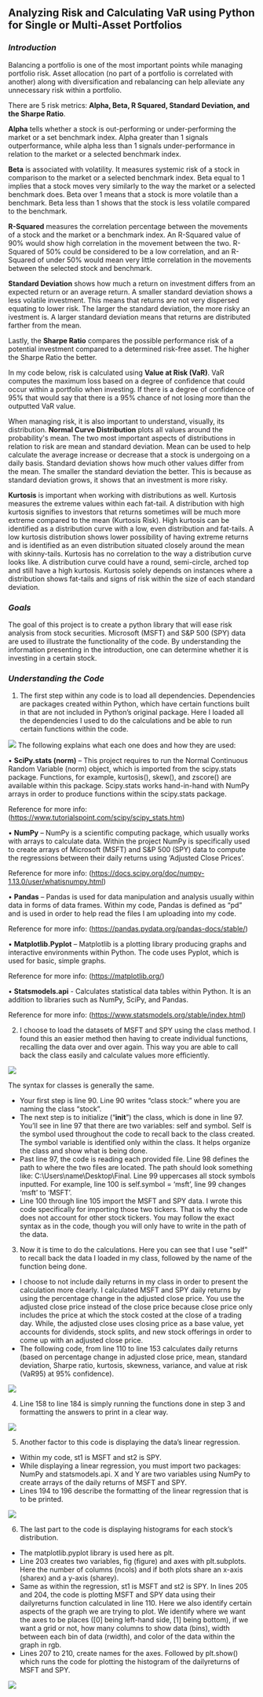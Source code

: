 <h2> <b>Analyzing Risk and Calculating VaR using Python for Single or Multi-Asset Portfolios</b> </h2>

<h3> <i>Introduction</i> </h3>

Balancing a portfolio is one of the most important points while managing portfolio risk. Asset allocation (no part of a portfolio is correlated with another) along with diversification and rebalancing can help alleviate any unnecessary risk within a portfolio. 

There are 5 risk metrics: **Alpha, Beta, R Squared, Standard Deviation, and the Sharpe Ratio**.

**Alpha** tells whether a stock is out-performing or under-performing the market or a set benchmark index. Alpha greater than 1 signals outperformance, while alpha less than 1 signals under-performance in relation to the market or a selected benchmark index.

**Beta** is associated with volatility. It measures systemic risk of a stock in comparison to the market or a selected benchmark index. Beta equal to 1 implies that a stock moves very similarly to the way the market or a selected benchmark does. Beta over 1 means that a stock is more volatile than a benchmark. Beta less than 1 shows that the stock is less volatile compared to the benchmark.

**R-Squared** measures the correlation percentage between the movements of a stock and the market or a benchmark index. An R-Squared value of 90% would show high correlation in the movement between the two. R-Squared of 50% could be considered to be a low correlation, and an R-Squared of under 50% would mean very little correlation in the movements between the selected stock and benchmark.

**Standard Deviation** shows how much a return on investment differs from an expected return or an average return. A smaller standard deviation shows a less volatile investment. This means that returns are not very dispersed equating to lower risk. The larger the standard deviation, the more risky an ivestment is. A larger standard deviation means that returns are distributed farther from the mean.

Lastly, the **Sharpe Ratio** compares the possible performance risk of a potential investment compared to a determined risk-free asset. The higher the Sharpe Ratio the better. 

In my code below, risk is calculated using **Value at Risk (VaR)**. VaR computes the maximum loss based on a degree of confidence that could occur within a portfolio when investing. If there is a degree of confidence of 95% that would say that there is a 95% chance of not losing more than the outputted VaR value.

When managing risk, it is also important to understand, visually, its distribution. **Normal Curve Distribution** plots all values around the probability's mean. The two most important aspects of distributions in relation to risk are mean and standard deviation. Mean can be used to help calculate the average increase or decrease that a stock is undergoing on a daily basis. Standard deviation shows how much other values differ from the mean. The smaller the standard deviation the better. This is because as standard deviation grows, it shows that an investment is more risky.

**Kurtosis** is important when working with distributions as well. Kurtosis measures the extreme values within each fat-tail. A distribution with high kurtosis signifies to investors that returns sometimes will be much more extreme compared to the mean (Kurtosis Risk). High kurtosis can be identified as a distribution curve with a low, even distribution and fat-tails. A low kurtosis distribution shows lower possibility of having extreme returns and is identified as an even distribution situated closely around the mean with skinny-tails. Kurtosis has no correlation to the way a distribution curve looks like. A distribution curve could have a round, semi-circle, arched top and still have a high kurtosis. Kurtosis solely depends on instances where a distribution shows fat-tails and signs of risk within the size of each standard deviation.



<h3> <i>Goals</i> </h3>

The goal of this project is to create a python library that will ease risk analysis from stock securities. Microsoft (MSFT) and S&P 500 (SPY) data are used to illustrate the functionality of the code. By understanding the information presenting in the introduction, one can determine whether it is investing in a certain stock.



<h3> <i>Understanding the Code</i> </h3>

1.	The first step within any code is to load all dependencies. Dependencies are packages created within Python, which have certain functions built in that are not included in Python’s original package.
Here I loaded all the dependencies I used to do the calculations and be able to run certain functions within the code.

<img src="Images/var1.png">
The following explains what each one does and how they are used:

•	**SciPy.stats (norm)** – This project requires to run the Normal Continuous Random Variable (norm) object, which is imported from the scipy.stats package. Functions, for example, kurtosis(), skew(), and zscore() are available within this package. Scipy.stats works hand-in-hand with NumPy arrays in order to produce functions within the scipy.stats package.  

Reference for more info:
(https://www.tutorialspoint.com/scipy/scipy_stats.htm)

•	**NumPy** – NumPy is a scientific computing package, which usually works with arrays to calculate data. Within the project NumPy is specifically used to create arrays of Microsoft (MSFT) and S&P 500 (SPY) data to compute the regressions between their daily returns using ‘Adjusted Close Prices’.

Reference for more info: 
(https://docs.scipy.org/doc/numpy-1.13.0/user/whatisnumpy.html)

•	**Pandas** – Pandas is used for data manipulation and analysis usually within data in forms of data frames. Within my code, Pandas is defined as “pd” and is used in order to help read the files I am uploading into my code.

Reference for more info:
(https://pandas.pydata.org/pandas-docs/stable/) 

•	**Matplotlib.Pyplot** – Matplotlib is a plotting library producing graphs and interactive environments within Python. The code uses Pyplot, which is used for basic, simple graphs.

Reference for more info:
(https://matplotlib.org/)

•	**Statsmodels.api** - Calculates statistical data tables within Python. It is an addition to libraries such as NumPy, SciPy, and Pandas.

Reference for more info:
(https://www.statsmodels.org/stable/index.html)

2.	I choose to load the datasets of MSFT and SPY using the class method. I found this an easier method then having to create individual functions, recalling the data over and over again. This way you are able to call back the class easily and calculate values more efficiently. 

<img src="Images/var2.png">

The syntax for classes is generally the same. 
- Your first step is line 90. Line 90 writes “class stock:” where you are naming the class “stock”.
- The next step is to initialize (“__init__”) the class, which is done in line 97. You’ll see in line 97 that there are two variables: self and symbol. Self is the symbol used throughout the code to recall back to the class created. The symbol variable is identified only within the class. It helps organize the class and show what is being done.
- Past line 97, the code is reading each provided file. Line 98 defines the path to where the two files are located. The path should look something like: C:\Users\name\Desktop\Final. Line 99 uppercases all stock symbols inputted. For example, line 100 is self.symbol = ‘msft’, line 99 changes ‘msft’ to ‘MSFT’.
- Line 100 through line 105 import the MSFT and SPY data. I wrote this code specifically for importing those two tickers. That is why the code does not account for other stock tickers. You may follow the exact syntax as in the code, though you will only have to write in the path of the data.

3. Now it is time to do the calculations. Here you can see that I use "self" to recall back the data I loaded in my class, followed by the name of the function being done.
- I choose to not include daily returns in my class in order to present the calculation more clearly. I calculated MSFT and SPY daily returns by using the percentage change in the adjusted close price. You use the adjusted close price instead of the close price because close price only includes the price at which the stock costed at the close of a trading day. While, the adjusted close uses closing price as a base value, yet accounts for dividends, stock splits, and new stock offerings in order to come up with an adjusted close price.
- The following code, from line 110 to line 153 calculates daily returns (based on percentage change in adjusted close price, mean, standard deviation, Sharpe ratio, kurtosis, skewness, variance, and value at risk (VaR95) at 95% confidence).

<img src="Images/var3.png">

4. Line 158 to line 184 is simply running the functions done in step 3 and formatting the answers to print in a clear way.

<img src="Images/var4.png">

5. Another factor to this code is displaying the data’s linear regression.
- Within my code, st1 is MSFT and st2 is SPY.
- While displaying a linear regression, you must import two packages: NumPy and statsmodels.api. X and Y are two variables using NumPy to create arrays of the daily returns of MSFT and SPY.
- Lines 194 to 196 describe the formatting of the linear regression that is to be printed.

<img src="Images/var5.png">

6.	The last part to the code is displaying histograms for each stock’s distribution. 
- The matplotlib.pyplot library is used here as plt.
- Line 203 creates two variables, fig (figure) and axes with plt.subplots. Here the number of columns (ncols) and if both plots share an x-axis (sharex) and a y-axis (sharey).
- Same as within the regression, st1 is MSFT and st2 is SPY. In lines 205 and 204, the code is plotting MSFT and SPY data using their dailyreturns function calculated in line 110. Here we also identify certain aspects of the graph we are trying to plot. We identify where we want the axes to be places ([0] being left-hand side, [1] being bottom), if we want a grid or not, how many columns to show data (bins), width between each bin of data (rwidth), and color of the data within the graph in rgb. 
- Lines 207 to 210, create names for the axes. Followed by plt.show() which runs the code for plotting the histogram of the dailyreturns of MSFT and SPY.

<img src="Images/var6.png">

